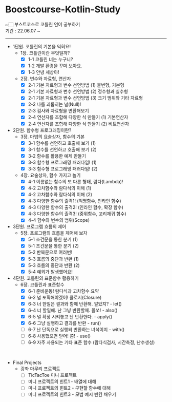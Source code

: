 # Boostcourse-Kotlin-Study
👉🏻 부스트코스로 코틀린 언어 공부하기  
기간 : 22.06.07 ~

---

- 1단원. 코틀린의 기본을 익혀요!
  - 1장. 코틀린이란 무엇일까?  
    - [x] 1-1 코틀린 너는 누구니?
    - [x] 1-2 개발 환경을 꾸며 보아요.
    - [x] 1-3 안녕 세상아!
  - 2장. 변수와 자료형, 연산자
    - [x] 2-1 기본 자료형과 변수 선언방법 (1) 불변형, 기본형
    - [x] 2-1 기본 자료형과 변수 선언방법 (2) 정수형과 실수형
    - [x] 2-1 기본 자료형과 변수 선언방법 (3) 크기 범위와 기타 자료형
    - [x] 2-2 나를 괴롭히는 널(Null)!
    - [x] 2-3 검사와 자료형을 변환해보기
    - [x] 2-4 연산자를 조합해 다양한 식 만들기 (1) 기본연산자
    - [x] 2-4 연산자를 조합해 다양한 식 만들기 (2) 비트연산자
- 2단원. 함수형 프로그래밍이란?
  - 3장. 마법의 요술상자, 함수의 기본
    - [x] 3-1 함수를 선언하고 호출해 보기 (1)
    - [x] 3-1 함수를 선언하고 호출해 보기 (2)
    - [x] 3-2 함수를 활용한 예제 만들기
    - [x] 3-3 함수형 프로그래밍 패러다임! (1)
    - [x] 3-3 함수형 프로그래밍 패러다임! (2)
  - 4장. 요술상자, 함수 가지고 놀기
    - [x] 4-1 이름없는 함수의 또 다른 형태, 람다(Lambda)!
    - [x] 4-2 고차함수와 람다식의 이해 (1)
    - [x] 4-2 고차함수와 람다식의 이해 (2)
    - [x] 4-3 다양한 함수의 출격1! (익명함수, 인라인 함수)
    - [x] 4-3 다양한 함수의 출격2! (인라인 함수, 확장 함수)
    - [x] 4-3 다양한 함수의 출격3! (중위함수, 꼬리재귀 함수)
    - [x] 4-4 함수와 변수의 범위(Scope)
- 3단원. 프로그램 흐름의 제어
  - 5장. 프로그램의 흐름을 제어해 보자
    - [x] 5-1 조건문을 통한 분기 (1)
    - [x] 5-1 조건문을 통한 분기 (2)
    - [x] 5-2 반복문으로 여러번!
    - [x] 5-3 흐름의 중단과 반환 (1)
    - [x] 5-3 흐름의 중단과 반환 (2)
    - [x] 5-4 예외가 발생했어요!
- 4단원. 코틀린의 표준함수 활용하기
  - 6장. 코틀린과 표준함수
    - [x] 6-1 준비운동! 람다식과 고차함수 요약
    - [x] 6-2 널 포획해야겠어! 클로저(Closure)
    - [x] 6-3 너 한일은 결과와 함께 반환해. 알았지? - let()
    - [x] 6-4 너 할일해. 난 그냥 반환할께. 올쏘! - also()
    - [x] 6-5 널 확장 시켜놓고 난 반환한다. - apply()
    - [x] 6-6 그냥 실행하고 결과를 반환 - run()
    - [ ] 6-7 난 단독으로 실행되 반환하는 녀석이지 - with()
    - [ ] 6-8 사용했으면 닫어! 쫌! - use()
    - [ ] 6-9 자주 사용되는 기타 표준 함수 (람다식검사, 시간측정, 난수생성)

<br/>

- Final Projects
  - 강좌 마무리 프로젝트
    - [ ] TicTacToe 미니 프로젝트
    - [ ] 미니 프로젝트의 힌트1 - 배열에 대해
    - [ ] 미니 프로젝트의 힌트2 - 구현할 함수에 대해
    - [ ] 미니 프로젝트의 힌트3 - 모범 예시 빈칸 채우기
